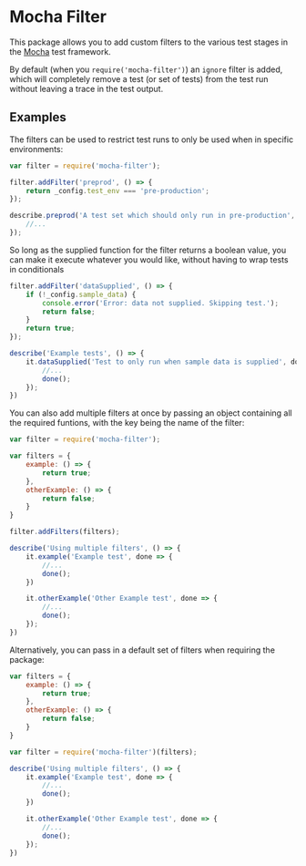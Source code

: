# Mocha Filter

This package allows you to add custom filters to the various test stages in the [Mocha](https://www.npmjs.com/package/mocha) test framework.

By default (when you ```require('mocha-filter')```) an ```ignore``` filter is added, which will completely remove a test (or set of tests) from the test run without leaving a trace in the test output.

## Examples
The filters can be used to restrict test runs to only be used when in specific environments:

```javascript
var filter = require('mocha-filter');

filter.addFilter('preprod', () => {
	return _config.test_env === 'pre-production';
});

describe.preprod('A test set which should only run in pre-production', () => {
	//...
});

```

So long as the supplied function for the filter returns a boolean value, you can make it execute whatever you would like, without having to wrap tests in conditionals

```javascript
filter.addFilter('dataSupplied', () => {
	if (!_config.sample_data) {
		console.error('Error: data not supplied. Skipping test.');
		return false;
	}
	return true;
});

describe('Example tests', () => {
	it.dataSupplied('Test to only run when sample data is supplied', done => {
		//...
		done();
	});
})
```

You can also add multiple filters at once by passing an object containing all the required funtions, with the key being the name of the filter:
```javascript
var filter = require('mocha-filter');

var filters = {
	example: () => {
		return true;
	},
	otherExample: () => {
		return false;
	}
}

filter.addFilters(filters);

describe('Using multiple filters', () => {
	it.example('Example test', done => {
		//...
		done();
	})

	it.otherExample('Other Example test', done => {
		//...
		done();
	});
})
```

Alternatively, you can pass in a default set of filters when requiring the package:
```javascript
var filters = {
	example: () => {
		return true;
	},
	otherExample: () => {
		return false;
	}
}

var filter = require('mocha-filter')(filters);

describe('Using multiple filters', () => {
	it.example('Example test', done => {
		//...
		done();
	})

	it.otherExample('Other Example test', done => {
		//...
		done();
	});
})
```
